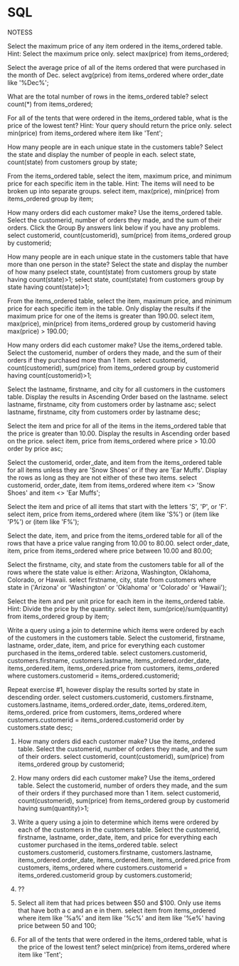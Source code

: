 SQL
===

NOTESS

Select the maximum price of any item ordered in the items_ordered table. Hint: Select the maximum price only.
  select max(price) from items_ordered;

Select the average price of all of the items ordered that were purchased in the month of Dec.
  select avg(price) from items_ordered where order_date like '%Dec%';

What are the total number of rows in the items_ordered table?
  select count(*) from items_ordered;

For all of the tents that were ordered in the items_ordered table, what is the price of the lowest tent? Hint: Your query should return the price only.
  select min(price) from items_ordered where item like 'Tent';
  
How many people are in each unique state in the customers table? Select the state and display the number of people in each. 
  select state, count(state) from customers group by state;

From the items_ordered table, select the item, maximum price, and minimum price for each specific item in the table. Hint: The items will need to be broken up into separate groups.
  select item, max(price), min(price) from items_ordered group by item;

How many orders did each customer make? Use the items_ordered table. Select the customerid, number of orders they made, and the sum of their orders. Click the Group By answers link below if you have any problems.
  select customerid, count(customerid), sum(price) from items_ordered group by customerid;
  
How many people are in each unique state in the customers table that have more than one person in the state? Select the state and display the number of how many pselect state, count(state) from customers group by state having count(state)>1;
  select state, count(state) from customers group by state having count(state)>1;

From the items_ordered table, select the item, maximum price, and minimum price for each specific item in the table. Only display the results if the maximum price for one of the items is greater than 190.00.
  select item, max(price), min(price) from items_ordered group by customerid having max(price) > 190.00;
  
How many orders did each customer make? Use the items_ordered table. Select the customerid, number of orders they made, and the sum of their orders if they purchased more than 1 item.
  select customerid, count(customerid), sum(price) from items_ordered group by customerid having count(customerid)>1;
  
Select the lastname, firstname, and city for all customers in the customers table. Display the results in Ascending Order based on the lastname.
  select lastname, firstname, city from customers order by lastname asc;
  select lastname, firstname, city from customers order by lastname desc;
  
Select the item and price for all of the items in the items_ordered table that the price is greater than 10.00. Display the results in Ascending order based on the price.
  select item, price from items_ordered where price > 10.00 order by price asc;
  
Select the customerid, order_date, and item from the items_ordered table for all items unless they are 'Snow Shoes' or if they are 'Ear Muffs'. Display the rows as long as they are not either of these two items.
  select customerid, order_date, item from items_ordered where item <> 'Snow Shoes' and item <> 'Ear Muffs';

Select the item and price of all items that start with the letters 'S', 'P', or 'F'.
  select item, price from items_ordered where (item like 'S%') or (item like 'P%') or (item like 'F%');

Select the date, item, and price from the items_ordered table for all of the rows that have a price value ranging from 10.00 to 80.00.
  select order_date, item, price from items_ordered where price between 10.00 and 80.00;
  
Select the firstname, city, and state from the customers table for all of the rows where the state value is either: Arizona, Washington, Oklahoma, Colorado, or Hawaii.
  select firstname, city, state from customers where state in ('Arizona' or 'Washington' or 'Oklahoma' or 'Colorado' or 'Hawaii');
  
Select the item and per unit price for each item in the items_ordered table. Hint: Divide the price by the quantity.
  select item, sum(price)/sum(quantity) from items_ordered group by item;
  
Write a query using a join to determine which items were ordered by each of the customers in the customers table. Select the customerid, firstname, lastname, order_date, item, and price for everything each customer purchased in the items_ordered table.
  select customers.customerid, customers.firstname, customers.lastname, items_ordered.order_date, items_ordered.item, items_ordered.price from customers, items_ordered where customers.customerid = items_ordered.customerid;
  
Repeat exercise #1, however display the results sorted by state in descending order.
  select customers.customerid, customers.firstname, customers.lastname, items_ordered.order_date, items_ordered.item, items_ordered. price from customers, items_ordered where customers.customerid = items_ordered.customerid order by customers.state desc;
  
1)	How many orders did each customer make? Use the items_ordered table. Select the customerid, number of orders they made, and the sum of their orders.
  select customerid, count(customerid), sum(price) from items_ordered group by customerid;
  
2)	How many orders did each customer make? Use the items_ordered table. Select the customerid, number of orders they made, and the sum of their orders if they purchased more than 1 item.
  select customerid, count(customerid), sum(price) from items_ordered group by customerid having sum(quantity)>1;
  
3)	Write a query using a join to determine which items were ordered by each of the customers in the customers table. Select the customerid, firstname, lastname, order_date, item, and price for everything each customer purchased in the items_ordered table.
  select customers.customerid, customers.firstname, customers.lastname, items_ordered.order_date, items_ordered.item,   items_ordered.price from customers, items_ordered where customers.customerid = items_ordered.customerid group by   customers.customerid;
  
4) ??

5) Select all item that had prices between $50 and $100. Only use items that have both a c and an e in them. 
  select item from items_ordered where item like '%a%' and item like '%c%' and item like '%e%' having price between 50 and 100;
  
6) For all of the tents that were ordered in the items_ordered table, what is the price of the lowest tent?
  select min(price) from items_ordered where item like 'Tent';
